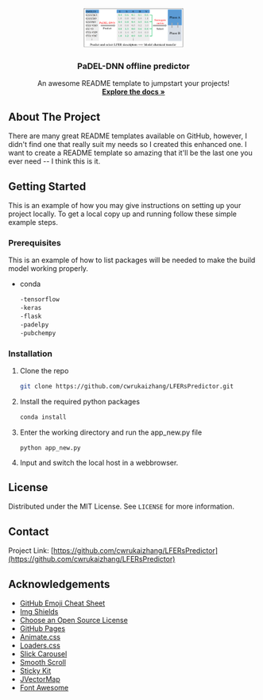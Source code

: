 <!--
*** Thanks for checking out the Best-README-Template. If you have a suggestion
*** that would make this better, please fork the repo and create a pull request
*** or simply open an issue with the tag "enhancement".
*** Thanks again! Now go create something AMAZING! :D
-->



<!-- PROJECT SHIELDS -->
<!--
*** I'm using markdown "reference style" links for readability.
*** Reference links are enclosed in brackets [ ] instead of parentheses ( ).
*** See the bottom of this document for the declaration of the reference variables
*** for contributors-url, forks-url, etc. This is an optional, concise syntax you may use.
*** https://www.markdownguide.org/basic-syntax/#reference-style-links
-->



<!-- PROJECT LOGO -->
<br />
<p align="center">
  <a href="https://github.com/cwrukaizhang/LFERsPredictor">
    <img src="templates/logo.png" alt="Logo" width="200" height="80">
  </a>

  <h3 align="center">PaDEL-DNN offline predictor</h3>

  <p align="center">
    An awesome README template to jumpstart your projects!
    <br />
    <a href="https://github.com/cwrukaizhang/LFERsPredictor"><strong>Explore the docs »</strong></a>
    <br />
</p>



<!-- TABLE OF CONTENTS -->



<!-- ABOUT THE PROJECT -->
## About The Project

There are many great README templates available on GitHub, however, I didn't find one that really suit my needs so I created this enhanced one. I want to create a README template so amazing that it'll be the last one you ever need -- I think this is it.


<!-- GETTING STARTED -->
## Getting Started

This is an example of how you may give instructions on setting up your project locally.
To get a local copy up and running follow these simple example steps.

### Prerequisites

This is an example of how to list packages will be needed to make the build model working properly.
* conda
  ```sh
  -tensorflow
  -keras
  -flask
  -padelpy
  -pubchempy
  ```

### Installation

1. Clone the repo
   ```sh
   git clone https://github.com/cwrukaizhang/LFERsPredictor.git
   ```
3. Install the required python packages
   ```sh
   conda install 
   ```
4. Enter the working directory and run the  app_new.py file
   ```JS
   python app_new.py
   ```
5. Input and switch the local host in a webbrowser.

<!-- LICENSE -->
## License

Distributed under the MIT License. See `LICENSE` for more information.



<!-- CONTACT -->
## Contact



Project Link: [https://github.com/cwrukaizhang/LFERsPredictor](https://github.com/cwrukaizhang/LFERsPredictor)



<!-- ACKNOWLEDGEMENTS -->
## Acknowledgements
* [GitHub Emoji Cheat Sheet](https://www.webpagefx.com/tools/emoji-cheat-sheet)
* [Img Shields](https://shields.io)
* [Choose an Open Source License](https://choosealicense.com)
* [GitHub Pages](https://pages.github.com)
* [Animate.css](https://daneden.github.io/animate.css)
* [Loaders.css](https://connoratherton.com/loaders)
* [Slick Carousel](https://kenwheeler.github.io/slick)
* [Smooth Scroll](https://github.com/cferdinandi/smooth-scroll)
* [Sticky Kit](http://leafo.net/sticky-kit)
* [JVectorMap](http://jvectormap.com)
* [Font Awesome](https://fontawesome.com)





<!-- MARKDOWN LINKS & IMAGES -->
<!-- https://www.markdownguide.org/basic-syntax/#reference-style-links -->
[contributors-shield]: https://img.shields.io/github/contributors/othneildrew/Best-README-Template.svg?style=for-the-badge
[contributors-url]: https://github.com/othneildrew/Best-README-Template/graphs/contributors
[forks-shield]: https://img.shields.io/github/forks/othneildrew/Best-README-Template.svg?style=for-the-badge
[forks-url]: https://github.com/othneildrew/Best-README-Template/network/members
[stars-shield]: https://img.shields.io/github/stars/othneildrew/Best-README-Template.svg?style=for-the-badge
[stars-url]: https://github.com/othneildrew/Best-README-Template/stargazers
[issues-shield]: https://img.shields.io/github/issues/othneildrew/Best-README-Template.svg?style=for-the-badge
[issues-url]: https://github.com/othneildrew/Best-README-Template/issues
[license-shield]: https://img.shields.io/github/license/othneildrew/Best-README-Template.svg?style=for-the-badge
[license-url]: https://github.com/othneildrew/Best-README-Template/blob/master/LICENSE.txt
[linkedin-shield]: https://img.shields.io/badge/-LinkedIn-black.svg?style=for-the-badge&logo=linkedin&colorB=555
[linkedin-url]: https://linkedin.com/in/othneildrew
[product-screenshot]: images/screenshot.png
